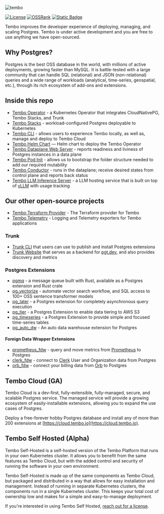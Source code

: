 ![tembo](https://github.com/tembo-io/tembo/assets/4283/f9ba2331-dc24-476c-8f83-05d620b66b06)

[![License](https://img.shields.io/badge/license-PostgreSQL-blue)](https://github.com/tembo-io/tembo/blob/main/LICENSE)
[![OSSRank](https://shields.io/endpoint?url=https://ossrank.com/shield/3811)](https://ossrank.com/p/3811)
[![Static Badge](https://img.shields.io/badge/%40tembo-community?logo=slack&label=slack)](https://join.slack.com/t/tembocommunity/shared_invite/zt-293gc1k0k-3K8z~eKW1SEIfrqEI~5_yw)

Tembo improves the developer experience of deploying, managing, and scaling Postgres. Tembo is under active development and you are free to use anything we have open-sourced.

## Why Postgres?

Postgres is the best OSS database in the world, with millions of active deployments, growing faster than MySQL. It is battle-tested with a large community that can handle SQL (relational) and JSON (non-relational) queries and a wide range of workloads (analytical, time-series, geospatial, etc.), through its rich ecosystem of add-ons and extensions.

## Inside this repo

* [Tembo Operator](https://github.com/tembo-io/tembo/tree/main/tembo-operator) - a Kubernetes Operator that integrates CloudNativePG, Tembo Stacks, and Trunk
* [Tembo Stacks](https://github.com/tembo-io/tembo/tree/main/tembo-stacks) - workload-configured Postgres deployable to Kubernetes
* [Tembo CLI](https://github.com/tembo-io/tembo/tree/main/tembo-cli) - allows users to experience Tembo locally, as well as, manage and deploy to Tembo Cloud
* [Tembo Helm Chart](https://github.com/tembo-io/tembo/tree/main/charts/tembo-operator) — Helm chart to deploy the Tembo Operator
* [Tembo Dataplane Web Server](https://github.com/tembo-io/tembo/tree/main/dataplane-webserver) - reports readiness and liviness of Postgres instances in a data plane
* [Tembo Pod Init](https://github.com/tembo-io/tembo/tree/main/tembo-pod-init) - allows us to bootstrap the folder structure needed to add our required mutability
* [Tembo Conductor](https://github.com/tembo-io/tembo/tree/main/conductor) - runs in the dataplane; receive desired states from control plane and reports back status
* [Tembo LLM Inference Server](https://github.com/tembo-io/tembo/tree/main/inference-server) - a LLM hosting service that is built on top of [vLLM](https://github.com/vllm-project/vllm) with usage tracking

## Our other open-source projects 

* [Tembo Terraform Provider](https://github.com/tembo-io/terraform-provider-tembo) - The Terraform provider for Tembo
* [Tembo Telemetry](https://github.com/tembo-io/tembo-telemetry) - Logging and Telemetry exporters for Tembo applications

### Trunk

* [Trunk CLI](https://github.com/tembo-io/trunk/tree/main/cli) that users can use to publish and install Postgres extensions
* [Trunk Website](https://github.com/tembo-io/trunk/tree/main/registry) that serves as a backend for [pgt.dev](https://pgt.dev), and also provides discovery and metrics

### Postgres Extensions

* [pgmq](https://github.com/tembo-io/pgmq) - a message queue built with Rust, available as a Postgres extension and Rust crate
* [pg_vectorize](https://github.com/tembo-io/pg_vectorize) - automate vector search workflow, and SQL access to 100+ OSS sentence transformer models
* [pg_later](https://github.com/tembo-io/pg_later) - a Postgres extension for completely asynchronous query execution
* [pg_tier](https://github.com/tembo-io/pg_tier) - a Postgres Extension to enable data tiering to AWS S3
* [pg_timeseries](https://github.com/tembo-io/pg_timeseries) - a Postgres Extension to provide simple and focused time-series tables
* [pg_auto_dw](https://github.com/tembo-io/pg_auto_dw) - An auto data warehouse extension for Postgres

#### Foreign Data Wrapper Extensions

* [prometheus_fdw](https://github.com/tembo-io/prometheus_fdw) - query and move metrics from [Prometheus](https://prometheus.io/) to Postgres
* [clerk_fdw](https://github.com/tembo-io/clerk_fdw) - connect to [Clerk](https://clerk.com/) User and Organization data from Postgres
* [orb_fdw](https://github.com/tembo-io/orb_fdw) - connect your billing data from [Orb](https://www.withorb.com/) to Postgres 

## Tembo Cloud (GA)

Tembo Cloud is a dev-first, fully-extensible, fully-managed, secure, and scalable Postgres service. The managed service will provide a growing ecosystem of easily-installable extensions, allowing you to expand the use cases of Postgres.

Deploy a free-forever hobby Postgres database and install any of more than 200 extensions at [https://cloud.tembo.io](https://cloud.tembo.io).

## Tembo Self Hosted (Alpha)

Tembo Self-Hosted is a self-hosted version of the Tembo Platform that runs in your own Kubernetes cluster. It allows you to benefit from the same features as Tembo Cloud, but with the added control and security of running the software in your own environment.

Tembo Self-Hosted is made up of the same components as Tembo Cloud, but packaged and distributed in a way that allows for easy installation and management. Instead of running in separate Kubernetes clusters, the components run in a single Kubernetes cluster. This keeps your total cost of ownership low and makes for a simple and easy-to-manage deployment.

If you're interested in using Tembo Self Hosted, [reach out for a license](https://calendly.com/ian-tembo).
